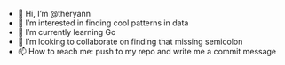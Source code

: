 - 👋 Hi, I’m @theryann
- 👀 I’m interested in finding cool patterns in data
- 🌱 I’m currently learning Go
- 💞️ I’m looking to collaborate on finding that missing semicolon
- 📫 How to reach me: push to my repo and write me a commit message

<!---
theryann/theryann is a ✨ special ✨ repository because its `README.md` (this file) appears on your GitHub profile.
You can click the Preview link to take a look at your changes.
--->
